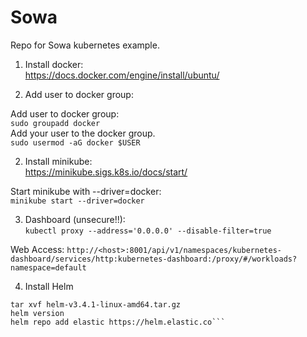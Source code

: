 # Sowa
Repo for Sowa kubernetes example.

1. Install docker: <br>
https://docs.docker.com/engine/install/ubuntu/

2. Add user to docker group: 

Add user to docker group: <br>
```sudo groupadd docker``` <br>
Add your user to the docker group. <br>
```sudo usermod -aG docker $USER```

2. Install minikube: <br>
https://minikube.sigs.k8s.io/docs/start/

Start minikube with --driver=docker: <br>
```minikube start --driver=docker```

3. Dashboard (unsecure!!): <br>
```kubectl proxy --address='0.0.0.0' --disable-filter=true```

Web Access:
```http://<host>:8001/api/v1/namespaces/kubernetes-dashboard/services/http:kubernetes-dashboard:/proxy/#/workloads?namespace=default```

4. Install Helm <br>
```wget https://get.helm.sh/helm-v3.4.1-linux-amd64.tar.gz
tar xvf helm-v3.4.1-linux-amd64.tar.gz
helm version
helm repo add elastic https://helm.elastic.co```
